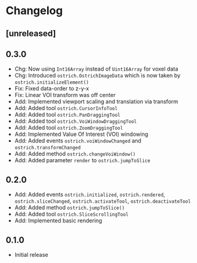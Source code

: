 # Changelog

## [unreleased]

## 0.3.0

- Chg: Now using `Int16Array` instead of `Uint16Array` for voxel data
- Chg: Introduced `ostrich.OstrichImageData` which is now taken by `ostrich.initializeElement()`
- Fix: Fixed data-order to z-y-x
- Fix: Linear VOI transform was off center
- Add: Implemented viewport scaling and translation via transform
- Add: Added tool `ostrich.CursorInfoTool`
- Add: Added tool `ostrich.PanDraggingTool`
- Add: Added tool `ostrich.VoiWindowDraggingTool`
- Add: Added tool `ostrich.ZoomDraggingTool`
- Add: Implemented Value Of Interest (VOI) windowing
- Add: Added events `ostrich.voiWindowChanged` and `ostrich.transformChanged`
- Add: Added method `ostrich.changeVoiWindow()`
- Add: Added parameter `render` to `ostrich.jumpToSlice`

## 0.2.0

- Add: Added events `ostrich.initialized`, `ostrich.rendered`, `ostrich.sliceChanged`, `ostrich.activateTool`, `ostrich.deactivateTool`
- Add: Added method `ostrich.jumpToSlice()`
- Add: Added tool `ostrich.SliceScrollingTool`
- Add: Implemented basic rendering

## 0.1.0

- Initial release

